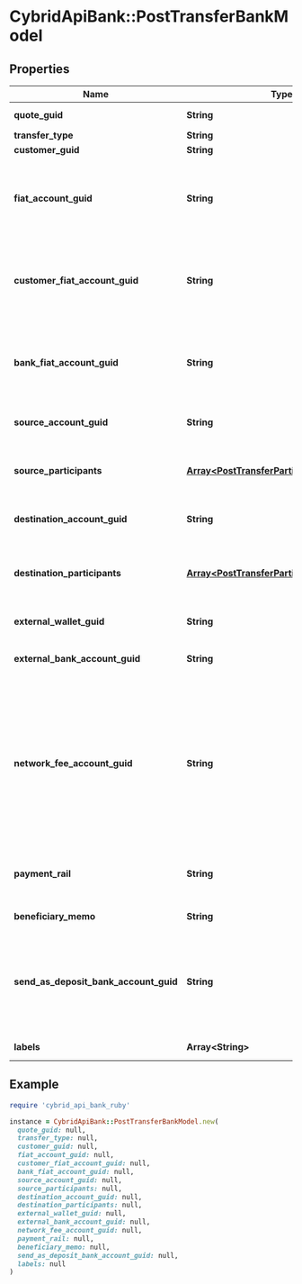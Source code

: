 # CybridApiBank::PostTransferBankModel

## Properties

| Name | Type | Description | Notes |
| ---- | ---- | ----------- | ----- |
| **quote_guid** | **String** | The associated quote&#39;s identifier. |  |
| **transfer_type** | **String** | The type of transfer. |  |
| **customer_guid** | **String** | The customer&#39;s identifier. | [optional] |
| **fiat_account_guid** | **String** | The identifier for the fiat account to use for the transfer. Required if the customer or bank has multiple fiat accounts. Only valid for funding transfers. | [optional] |
| **customer_fiat_account_guid** | **String** | The identifier for the fiat account to use for the transfer. Required if the customer has multiple fiat accounts. Only valid for instant funding and lightning transfers. | [optional] |
| **bank_fiat_account_guid** | **String** | The identifier for the fiat account to use for the transfer. Required if the bank has multiple fiat accounts. Only valid for instant funding and lightning transfers. | [optional] |
| **source_account_guid** | **String** | The source account&#39;s identifier. Required for book transfers. | [optional] |
| **source_participants** | [**Array&lt;PostTransferParticipantBankModel&gt;**](PostTransferParticipantBankModel.md) | The source participants for the transfer. Not supported for \&quot;inter_account\&quot; transfers. | [optional] |
| **destination_account_guid** | **String** | The destination account&#39;s identifier. Required for book transfers. | [optional] |
| **destination_participants** | [**Array&lt;PostTransferParticipantBankModel&gt;**](PostTransferParticipantBankModel.md) | The destination participants for the transfer. Not supported for \&quot;inter_account\&quot; transfers. | [optional] |
| **external_wallet_guid** | **String** | The customer&#39;s external wallet&#39;s identifier. | [optional] |
| **external_bank_account_guid** | **String** | The customer&#39;s &#39;plaid&#39; or &#39;plaid_processor_token&#39; external bank account&#39;s identifier. | [optional] |
| **network_fee_account_guid** | **String** | The network fee account&#39;s identifier. Required for network fee transfers. Must be the identifier for the customer&#39;s or bank&#39;s fiat or trading account. For customer&#39;s to pay the network fees, include the customer&#39;s fiat or trading account guid. For bank&#39;s to pay the network fees, include the bank&#39;s fiat or trading account guid. | [optional] |
| **payment_rail** | **String** | The desired payment rail to initiate the transfer for. Valid values are: ach, eft, wire. Valid for funding transfers only. | [optional] |
| **beneficiary_memo** | **String** | The memo to send to the counterparty. | [optional] |
| **send_as_deposit_bank_account_guid** | **String** | The deposit bank account&#39;s identifier. Optional for funding transfers. Only valid for withdrawals. The deposit bank account must be owned by the customer or bank initiating the transfer. | [optional] |
| **labels** | **Array&lt;String&gt;** | The labels associated with the transfer. | [optional] |

## Example

```ruby
require 'cybrid_api_bank_ruby'

instance = CybridApiBank::PostTransferBankModel.new(
  quote_guid: null,
  transfer_type: null,
  customer_guid: null,
  fiat_account_guid: null,
  customer_fiat_account_guid: null,
  bank_fiat_account_guid: null,
  source_account_guid: null,
  source_participants: null,
  destination_account_guid: null,
  destination_participants: null,
  external_wallet_guid: null,
  external_bank_account_guid: null,
  network_fee_account_guid: null,
  payment_rail: null,
  beneficiary_memo: null,
  send_as_deposit_bank_account_guid: null,
  labels: null
)
```

